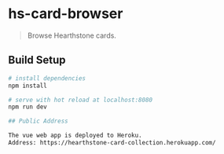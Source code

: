 # hs-card-browser

> Browse Hearthstone cards.

## Build Setup

``` bash
# install dependencies
npm install

# serve with hot reload at localhost:8080
npm run dev

## Public Address

The vue web app is deployed to Heroku.
Address: https://hearthstone-card-collection.herokuapp.com/
